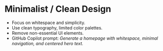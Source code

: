 # Minimalist / Clean Design

- Focus on whitespace and simplicity.
- Use clean typography, limited color palettes.
- Remove non-essential UI elements.
- GitHub Copilot prompt: *Generate a homepage with whitespace, minimal navigation, and centered hero text.*